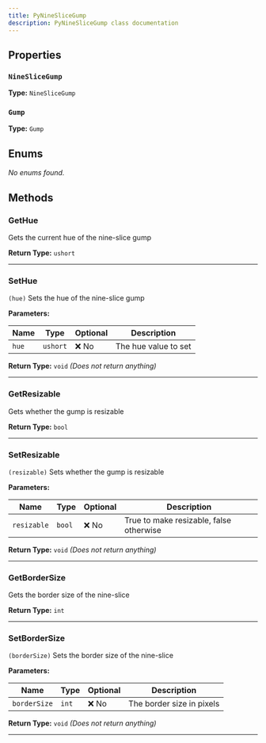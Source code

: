 ```yaml
---
title: PyNineSliceGump
description: PyNineSliceGump class documentation
---
```


## Properties
### `NineSliceGump`

**Type:** `NineSliceGump`

### `Gump`

**Type:** `Gump`



## Enums
*No enums found.*

## Methods
### GetHue

 Gets the current hue of the nine-slice gump


**Return Type:** `ushort`

---

### SetHue
`(hue)`
 Sets the hue of the nine-slice gump


**Parameters:**

| Name | Type | Optional | Description |
| --- | --- | --- | --- |
| `hue` | `ushort` | ❌ No | The hue value to set |

**Return Type:** `void` *(Does not return anything)*

---

### GetResizable

 Gets whether the gump is resizable


**Return Type:** `bool`

---

### SetResizable
`(resizable)`
 Sets whether the gump is resizable


**Parameters:**

| Name | Type | Optional | Description |
| --- | --- | --- | --- |
| `resizable` | `bool` | ❌ No | True to make resizable, false otherwise |

**Return Type:** `void` *(Does not return anything)*

---

### GetBorderSize

 Gets the border size of the nine-slice


**Return Type:** `int`

---

### SetBorderSize
`(borderSize)`
 Sets the border size of the nine-slice


**Parameters:**

| Name | Type | Optional | Description |
| --- | --- | --- | --- |
| `borderSize` | `int` | ❌ No | The border size in pixels |

**Return Type:** `void` *(Does not return anything)*

---

